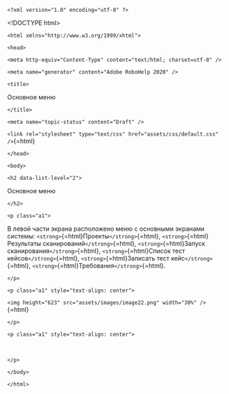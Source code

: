```{=html}
<?xml version="1.0" encoding="utf-8" ?>
```
\<!DOCTYPE html>
```{=html}
<html xmlns="http://www.w3.org/1999/xhtml">
```
```{=html}
<head>
```
```{=html}
<meta http-equiv="Content-Type" content="text/html; charset=utf-8" />
```
```{=html}
<meta name="generator" content="Adobe RoboHelp 2020" />
```
```{=html}
<title>
```
Основное меню
```{=html}
</title>
```
```{=html}
<meta name="topic-status" content="Draft" />
```
`<link rel="stylesheet" type="text/css" href="assets/css/default.css" />`{=html}
```{=html}
</head>
```
```{=html}
<body>
```
```{=html}
<h2 data-list-level="2">
```
Основное меню
```{=html}
</h2>
```
```{=html}
<p class="a1">
```
В левой части экрана расположено меню с основными экранами системы:
`<strong>`{=html}Проекты`</strong>`{=html}, `<strong>`{=html}Результаты
сканирований`</strong>`{=html}, `<strong>`{=html}Запуск
сканирования`</strong>`{=html}, `<strong>`{=html}Список тест
кейсов`</strong>`{=html}, `<strong>`{=html}Записать тест
кейс`</strong>`{=html}, `<strong>`{=html}Требования`</strong>`{=html}.
```{=html}
</p>
```
```{=html}
<p class="a1" style="text-align: center">
```
`<img height="623" src="assets/images/image22.png" width="30%" />`{=html}
```{=html}
</p>
```
```{=html}
<p class="a1" style="text-align: center">
```
 
```{=html}
</p>
```
```{=html}
</body>
```
```{=html}
</html>
```
